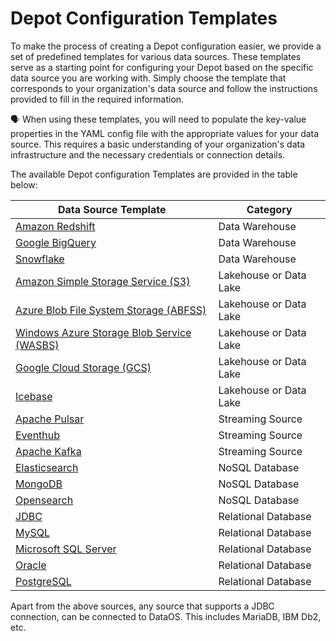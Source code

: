 # Depot Configuration Templates

To make the process of creating a Depot configuration easier, we provide a set of predefined templates for various data sources. These templates serve as a starting point for configuring your Depot based on the specific data source you are working with. Simply choose the template that corresponds to your organization's data source and follow the instructions provided to fill in the required information.

<aside class=callout>

🗣️ When using these templates, you will need to populate the key-value properties in the YAML config file with the appropriate values for your data source. This requires a basic understanding of your organization's data infrastructure and the necessary credentials or connection details.

</aside>

The available Depot configuration Templates are provided in the table below:

<center>

| **Data Source Template**                                              | **Category**           |
| --------------------------------------------------------- | ------------------ |
| [Amazon Redshift](/resources/depot/depot_config_templates/amazon_redshift/)       | Data Warehouse     |
| [Google BigQuery](/resources/depot/depot_config_templates/google_bigquery/)       | Data Warehouse     |
| [Snowflake](/resources/depot/depot_config_templates/snowflake/)                 | Data Warehouse     |
| [Amazon Simple Storage Service (S3)](/resources/depot/depot_config_templates/amazon_s3/)       | Lakehouse or Data Lake          |
| [Azure Blob File System Storage (ABFSS)](/resources/depot/depot_config_templates/azure_abfss/) | Lakehouse or Data Lake          |
| [Windows Azure Storage Blob Service (WASBS)](/resources/depot/depot_config_templates/azure_wasbs/) | Lakehouse or Data Lake          |
| [Google Cloud Storage (GCS)](/resources/depot/depot_config_templates/google_gcs/)           | Lakehouse or Data Lake          |
| [Icebase](/resources/depot/depot_config_templates/icebase_hadoop_s3/)       | Lakehouse or Data Lake          |
| [Apache Pulsar](/resources/depot/depot_config_templates/apache_pulsar/)              | Streaming Source   |
| [Eventhub](/resources/depot/depot_config_templates/eventhub/)                       | Streaming Source   |
| [Apache Kafka](/resources/depot/depot_config_templates/kafka/)                       | Streaming Source   |
| [Elasticsearch](/resources/depot/depot_config_templates/elasticsearch/)          | NoSQL Database     |
| [MongoDB](/resources/depot/depot_config_templates/mongodb/)                     | NoSQL Database     |
| [Opensearch](/resources/depot/depot_config_templates/opensearch/)               | NoSQL Database     |
| [JDBC](/resources/depot/depot_config_templates/jdbc/)                         | Relational Database |
| [MySQL](/resources/depot/depot_config_templates/mysql/)                       | Relational Database |
| [Microsoft SQL Server](/resources/depot/depot_config_templates/microsoft_sql_server/) | Relational Database |
| [Oracle](/resources/depot/depot_config_templates/oracle/)                     | Relational Database |
| [PostgreSQL](/resources/depot/depot_config_templates/postgresql/)             | Relational Database |

</center>

Apart from the above sources, any source that supports a JDBC connection, can be connected to DataOS. This includes MariaDB, IBM Db2, etc.

